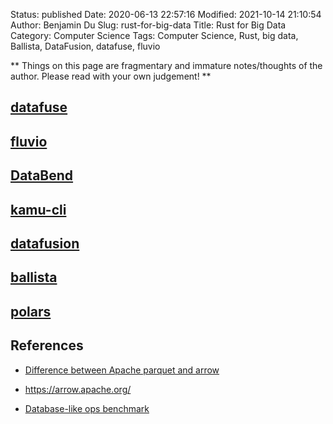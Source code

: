Status: published
Date: 2020-06-13 22:57:16
Modified: 2021-10-14 21:10:54
Author: Benjamin Du
Slug: rust-for-big-data
Title: Rust for Big Data
Category: Computer Science
Tags: Computer Science, Rust, big data, Ballista, DataFusion, datafuse, fluvio

**
Things on this page are fragmentary and immature notes/thoughts of the author.
Please read with your own judgement!
**

## [datafuse](https://github.com/datafuselabs/datafuse)

## [fluvio](https://github.com/infinyon/fluvio)

## [DataBend](https://github.com/datafuselabs/databend)

## [kamu-cli](https://github.com/kamu-data/kamu-cli)

## [datafusion](http://www.legendu.net/misc/blog/tips-on-datafusion)

## [ballista](https://github.com/ballista-compute/ballista)

## [polars](http://www.legendu.net/misc/blog/tips-on-polars)   

## References

- [Difference between Apache parquet and arrow](https://stackoverflow.com/questions/56472727/difference-between-apache-parquet-and-arrow)

- https://arrow.apache.org/

- [Database-like ops benchmark](https://h2oai.github.io/db-benchmark/)

